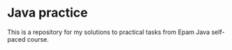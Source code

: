 # Java practice

This is a repository for my solutions to practical tasks from Epam Java self-paced course.
